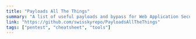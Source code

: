 ```yaml
---
title: "Payloads All The Things"
summary: "A list of useful payloads and bypass for Web Application Security and Pentest/CTF."
link: "https://github.com/swisskyrepo/PayloadsAllTheThings"
tags: ["pentest", "cheatsheet", "tools"]
---
```

